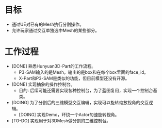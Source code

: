 # 目标
- 通过UE对已有的Mesh执行分割操作。
- 允许玩家通过交互单独选中Mesh的某些部分。

# 工作过程
- [DONE] 熟悉Hunyuan3D-Part的工作流程。
	- P3-SAM输入的是Mesh，输出的是box和在每个box里面的face_id。
	- X-Part和P3-SAM是类似的功能，但目前模型还没有开源。
- [DONE] 实现抽象的操作控制台。
	- 目的: 后续可能还需要实现各种控制台，为了蓝图复用，实现一个控制台基类。
- [DOING] 为了分割后的三维模型交互编辑，实现可以旋转缩放视角的交互逻辑。
	- [DOING] 实现Demo，环绕一个Actor匀速旋转视角。
- [TO-DO] 实现用于对3DMesh做分割的三维控制台。